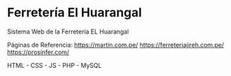 # Ferretería El Huarangal

Sistema Web de la Ferretería EL Huarangal

Páginas de Referencia:
https://martin.com.pe/
https://ferreteriajireh.com.pe/
https://prosinfer.com/

HTML - CSS - JS - PHP - MySQL